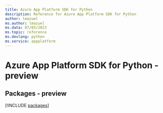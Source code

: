 ```yaml
---
title: Azure App Platform SDK for Python
description: Reference for Azure App Platform SDK for Python
author: lmazuel
ms.author: lmazuel
ms.data: 07/03/2023
ms.topic: reference
ms.devlang: python
ms.service: appplatform
---
```

# Azure App Platform SDK for Python - preview
## Packages - preview
[!INCLUDE [packages](app-platform-index.md)]